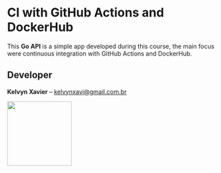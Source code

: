# CI with GitHub Actions and DockerHub
This **Go API** is a simple app developed during this course, the main focus were continuous integration with GitHub Actions and DockerHub.

## Developer
**Kelvyn Xavier** – kelvynxavi@gmail.com.br

<img src="https://user-images.githubusercontent.com/75655706/132086807-9e326ab9-ae61-4464-9c3b-8827ea8b0718.png" width="150" height="150" />